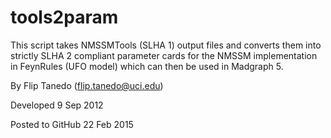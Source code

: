 # tools2param
This script takes NMSSMTools (SLHA 1) output files and converts them into strictly 
SLHA 2 compliant parameter cards for the NMSSM implementation in FeynRules (UFO model) 
which can then be used in Madgraph 5. 

By Flip Tanedo (flip.tanedo@uci.edu)

Developed 9 Sep 2012

Posted to GitHub 22 Feb 2015
